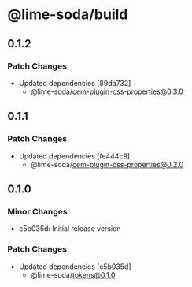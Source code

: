 # @lime-soda/build

## 0.1.2

### Patch Changes

- Updated dependencies [89da732]
  - @lime-soda/cem-plugin-css-properties@0.3.0

## 0.1.1

### Patch Changes

- Updated dependencies [fe444c9]
  - @lime-soda/cem-plugin-css-properties@0.2.0

## 0.1.0

### Minor Changes

- c5b035d: Initial release version

### Patch Changes

- Updated dependencies [c5b035d]
  - @lime-soda/tokens@0.1.0

